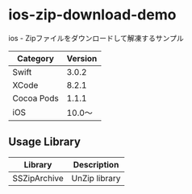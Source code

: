 # ios-zip-download-demo
ios - Zipファイルをダウンロードして解凍するサンプル

|Category | Version| 
|---|---|
| Swift | 3.0.2 |
| XCode | 8.2.1 |
| Cocoa Pods | 1.1.1 |
| iOS | 10.0〜 |

## Usage Library

| Library | Description |
|---|---|
| SSZipArchive | UnZip library |
